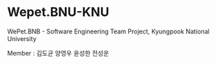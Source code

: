 # Wepet.BNU-KNU
WePet.BNB - Software Engineering Team Project, Kyungpook National University

Member : 김도균 양영우 윤성한 전성운 
 
